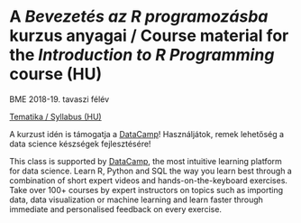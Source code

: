 # A *Bevezetés az R programozásba* kurzus anyagai / Course material for the *Introduction to R Programming* course (HU) 

BME 2018-19. tavaszi félév

[Tematika / Syllabus (HU)](https://docs.google.com/document/d/17lrJxz9P1-WKRJT2yd6ZJmiV8jkgNDid7vA4UqNkEnM/edit?usp=sharing)

A kurzust idén is támogatja a [DataCamp](https://www.datacamp.com/)! Használjátok, remek lehetőség a data science készségek fejlesztésére!

This class is supported by [DataCamp](https://www.datacamp.com/), the most intuitive learning platform for data science. Learn R, Python and SQL the way you learn best through a combination of short expert videos and hands-on-the-keyboard exercises. Take over 100+ courses by expert instructors on topics such as importing data, data visualization or machine learning and learn faster through immediate and personalised feedback on every exercise.
